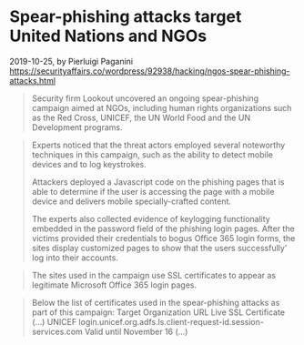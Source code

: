 # Spear-phishing attacks target United Nations and NGOs
2019-10-25, by Pierluigi Paganini
https://securityaffairs.co/wordpress/92938/hacking/ngos-spear-phishing-attacks.html

> Security firm Lookout uncovered an ongoing spear-phishing campaign
> aimed at NGOs, including human rights organizations such as the Red Cross,
> UNICEF, the UN World Food and the UN Development programs.


> Experts noticed that the threat actors employed several
> noteworthy techniques in this campaign, such as the ability
> to detect mobile devices and to log keystrokes.
>
> Attackers deployed a Javascript code on the phishing pages
> that is able to determine if the user is accessing the page
> with a mobile device and delivers mobile specially-crafted content.
>
> The experts also collected evidence of keylogging functionality
> embedded in the password field of the phishing login pages.
> After the victims provided their credentials to bogus Office 365 login forms,
> the sites display customized pages to show that the users successfully’
> log into their accounts.

> The sites used in the campaign use SSL certificates to appear as legitimate Microsoft Office 365 login pages.

> Below the list of certificates used in the spear-phishing attacks
> as part of this campaign:
> Target Organization	URL	Live SSL Certificate
> (...)
> UNICEF	login.unicef.org.adfs.ls.client-request-id.session-services.com	Valid until November 16
> (...)
